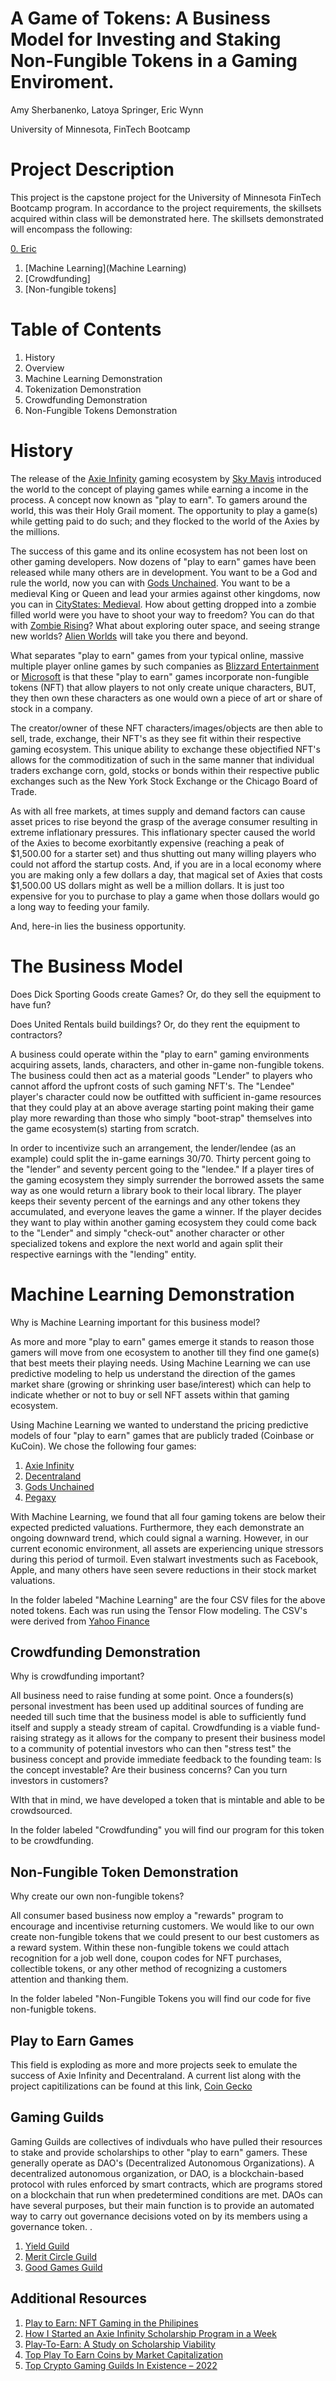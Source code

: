 # A Game of Tokens: A Business Model for Investing and Staking Non-Fungible Tokens in a Gaming Enviroment.

Amy Sherbanenko, 
Latoya Springer,
Eric Wynn 

University of Minnesota, FinTech Bootcamp


# Project Description
This project is the capstone project for the University of Minnesota FinTech Bootcamp program. In accordance to the project requirements, the skillsets acquired within class will be demonstrated here. The skillsets demonstrated will encompass the following:

[0. Eric](Eric)
1. [Machine Learning](Machine Learning)
2. [Crowdfunding]
3. [Non-fungible tokens]
 

# Table of Contents
1. History
2. Overview 
3. Machine Learning Demonstration
4. Tokenization Demonstration
5. Crowdfunding Demonstration
6. Non-Fungible Tokens Demonstration



# History 
The release of the [Axie Infinity](https://axieinfinity.com/) gaming ecosystem by [Sky Mavis](https://www.skymavis.com/) introduced the world to the concept of playing games while earning a income in the process. A concept now known as "play to earn". To gamers around the world, this was their Holy Grail moment. The opportunity to play a game(s) while getting paid to do such; and they flocked to the world of the Axies by the millions. 

The success of this game and its online ecosystem has not been lost on other gaming developers. Now dozens of "play to earn" games have been released while many others are in development. You want to be a God and rule the world, now you can with [Gods Unchained](). You want to be a medieval King or Queen and lead your armies against other kingdoms, now you can in [CityStates: Medieval](https://citystatesm.com/). How about getting dropped into a zombie filled world were you have to shoot your way to freedom? You can do that with [Zombie Rising]()? What about exploring outer space, and seeing strange new worlds? [Alien Worlds](https://alienworlds.io/) will take you there and beyond. 

What separates "play to earn" games from your typical online, massive multiple player online games by such companies as [Blizzard Entertainment](https://www.blizzard.com/en-us/) or [Microsoft](https://www.microsoft.com/en-us/) is that these "play to earn" games incorporate non-fungible tokens (NFT) that allow players to not only create unique characters, BUT, they then own these characters as one would own a piece of art or share of stock in a company. 

The creator/owner of these NFT characters/images/objects are then able to sell, trade, exchange, their NFT's as they see fit within their respective gaming ecosystem. This unique ability to exchange these objectified NFT's allows for the commoditization of such in the same manner that individual traders exchange corn, gold, stocks or bonds within their respective public exchanges such as the New York Stock Exchange or the Chicago Board of Trade. 

As with all free markets, at times supply and demand factors can cause asset prices to rise beyond the grasp of the average consumer resulting in extreme inflationary pressures. This inflationary specter caused the world of the Axies to become exorbitantly expensive (reaching a peak of $1,500.00 for a starter set) and thus shutting out many willing players who could not afford the startup costs. And, if you are in a local economy where you are making only a few dollars a day, that magical set of Axies that costs $1,500.00 US dollars might as well be a million dollars. It is just too expensive for you to purchase to play a game when those dollars would go a long way to feeding your family.

And, here-in lies the business opportunity.

# The Business Model
Does Dick Sporting Goods create Games? Or, do they sell the equipment to have fun?

Does United Rentals build buildings? Or, do they rent the equipment to contractors?

A business could operate within the "play to earn" gaming environments acquiring assets, lands, characters, and other in-game non-fungible tokens. The business could then act as a material goods "Lender" to players who cannot afford the upfront costs of such gaming NFT's. The "Lendee" player's character could now be outfitted with sufficient in-game resources that they could play at an above average starting point making their game play more rewarding than those who simply "boot-strap" themselves into the game ecosystem(s) starting from scratch. 

In order to incentivize such an arrangement, the lender/lendee (as an example) could split the in-game earnings 30/70. Thirty percent going to the "lender” and seventy percent going to the "lendee." If a player tires of the gaming ecosystem they simply surrender the borrowed assets the same way as one would return a library book to their local library. The player keeps their seventy percent of the earnings and any other tokens they accumulated, and everyone leaves the game a winner. If the player decides they want to play within another gaming ecosystem they could come back to the "Lender" and simply "check-out" another character or other specialized tokens and explore the next world and again split their respective earnings with the "lending" entity.



# Machine Learning Demonstration
Why is Machine Learning important for this business model? 

As more and more "play to earn" games emerge it stands to reason those gamers will move from one ecosystem to another till they find one game(s) that best meets their playing needs. Using Machine Learning we can use predictive modeling to help us understand the direction of the games market share (growing or shrinking user base/interest) which can help to indicate whether or not to buy or sell NFT assets within that gaming ecosystem. 

Using Machine Learning we wanted to understand the pricing predictive models of four "play to earn" games that are publicly traded (Coinbase or KuCoin). We chose the following four games:
1. [Axie Infinity](https://axieinfinity.com/)
2. [Decentraland](https://decentraland.org/)
3. [Gods Unchained](https://godsunchained.com/)
4. [Pegaxy](https://pegaxy.io/)

With Machine Learning, we found that all four gaming tokens are below their expected predicted valuations. Furthermore, they each demonstrate an ongoing downward trend, which could signal a warning. However, in our current economic environment, all assets are experiencing unique stressors during this period of turmoil. Even stalwart investments such as Facebook, Apple, and many others have seen severe reductions in their stock market valuations. 

In the folder labeled "Machine Learning" are the four CSV files for the above noted tokens.  Each was run using the Tensor Flow modeling. The CSV's were derived from [Yahoo Finance](https://finance.yahoo.com/?guce_referrer=aHR0cHM6Ly93d3cuZ29vZ2xlLmNvbS8&guce_referrer_sig=AQAAAKXROKVwGzTyekoPeZxp1NhMZQ_30RSAq3n6_Y4Gz9o4Wbz3bltWbwnWi5qacicHVUt-7_YeEiIqUgZ_36eqfm3t1EAYvReYedHm_KwNm9beBlhFgza6y06oDb7feC9RC2bx22IhbJIUMyTIkiLi4saqO2ASbbe7UbPspOYuzeL8)




## Crowdfunding Demonstration
Why is crowdfunding important?

All business need to raise funding at some point. Once a founders(s) personal investment has been used up additinal sources of funding are needed till such time that the business model is able to sufficiently fund itself and supply a steady stream of capital. Crowdfunding is a viable fund-raising strategy as it allows for the company to present their business model to a community of potential investors who can then "stress test" the business concept and provide immediate feedback to the founding team: Is the concept investable? Are their business concerns? Can you turn investors in customers?

WIth that in mind, we have developed a token that is mintable and able to be crowdsourced. 

In the folder labeled "Crowdfunding" you will find our program for this token to be crowdfunding. 



## Non-Fungible Token Demonstration
Why create our own non-fungible tokens?

All consumer based business now employ a "rewards" program to encourage and incentivise returning customers. We would like to our own create non-fungible tokens that we could present to our best customers as a reward system. Within these non-fungible tokens we could attach recognition for a job well done, coupon codes for NFT purchases, collectible tokens, or any other method of recognizing a customers attention and thanking them.

In the folder labeled "Non-Fungible Tokens you will find our code for five non-funigble tokens.

## Play to Earn Games
This field is exploding as more and more projects seek to emulate the success of Axie Infinity and Decentraland. A current list along with the project capitilizations can be found at this link, [Coin Gecko](https://www.coingecko.com/en/categories/play-to-earn)


## Gaming Guilds
Gaming Guilds are collectives of indivduals who have pulled their resources to stake and provide scholarships to other "play to earn" gamers. These generally operate as DAO's (Decentralized Autonomous Organizations). A decentralized autonomous organization, or DAO, is a blockchain-based protocol with rules enforced by smart contracts, which are programs stored on a blockchain that run when predetermined conditions are met. DAOs can have several purposes, but their main function is to provide an automated way to carry out governance decisions voted on by its members using a governance token. .

1. [Yield Guild](https://yieldguild.io/)
2. [Merit Circle Guild](https://meritcircle.io/)
3. [Good Games Guild](https://goodgamesguild.com/)

## Additional Resources
1. [Play to Earn: NFT Gaming in the Philipines](https://www.youtube.com/watch?v=Yo-BrASMHU4) 
2. [How I Started an Axie Infinity Scholarship Program in a Week](https://momentranks.com/blog/how-i-started-an-axie-infinity-scholarship-program-in-a-week)
3. [Play-To-Earn: A Study on Scholarship Viability](https://www.coingecko.com/premium/publications/play-to-earn-a-study-on-scholarship-viability)
4. [Top Play To Earn Coins by Market Capitalization](https://www.coingecko.com/en/categories/play-to-earn)
5. [Top Crypto Gaming Guilds In Existence – 2022](https://defi-planet.com/2022/05/top-crypto-gaming-guilds-in-existence-2022/)
